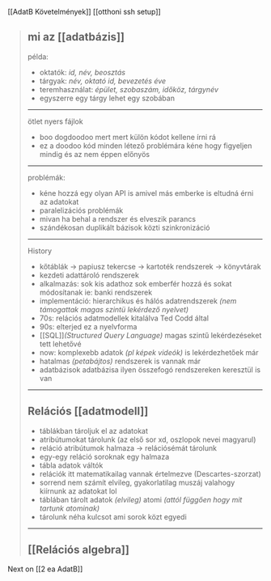 [[AdatB Követelmények]]
[[otthoni ssh setup]]
>mi az [[adatbázis]]
>---
>példa:
>- oktatók: *id, név, beosztás*
>- tárgyak: *név, oktató id, bevezetés éve*
>- teremhasználat: *épület, szobaszám, időköz, tárgynév*
>- egyszerre egy tárgy lehet egy szobában
>---
> ötlet nyers fájlok
>- boo dogdoodoo mert mert külön kódot kellene írni rá
>- ez a doodoo kód minden létező problémára kéne hogy figyeljen mindig és az nem éppen előnyös
>---
>problémák:
>- kéne hozzá egy olyan API is amivel más emberke is eltudná érni az adatokat
>- paralelizációs problémák
>- mivan ha behal a rendszer és elveszik parancs
>- szándékosan duplikált bázisok közti szinkronizáció
>---
> History
>- kőtáblák -> papiusz tekercse -> kartoték rendszerek -> könyvtárak
>- kezdeti adattároló rendszerek
>- alkalmazás: sok kis adathoz sok emberfér hozzá és sokat módosítanak ie: banki rendszerek
>- implementáció: hierarchikus és hálós adatrendszerek *(nem támogattak magas szintü lekérdező nyelvet)*
>- 70s: relációs adatmodellek kitalálva Ted Codd által
>- 90s: elterjed ez a nyelvforma
>- [[SQL]]*(Structured Query Language)* magas szintű lekérdezéseket tett lehetővé
>- now: komplexebb adatok *(pl képek videók)* is lekérdezhetőek már
>- hatalmas *(petabájtos)* rendszerek is vannak már
>- adatbázisok adatbázisa ilyen összefogó rendszereken keresztül is van
>---
>## Relációs [[adatmodell]]
>- táblákban tároljuk el az adatokat
>- atribútumokat tárolunk (az első sor xd, oszlopok nevei magyarul)
>- reláció atribútumok halmaza -> relációsémát tárolunk
>- egy-egy reláció soroknak egy halmaza
>- tábla adatok váltók
>- relációk itt matematikailag vannak értelmezve (Descartes-szorzat)
>- sorrend nem számít elvileg, gyakorlatilag muszáj valahogy kiírnunk az adatokat lol
>- táblában tárolt adatok *(elvileg)* atomi *(attól függően hogy mit tartunk atominak)*
>- tárolunk néha kulcsot ami sorok közt egyedi
>---
>## [[Relációs algebra]]


Next on [[2 ea AdatB]]